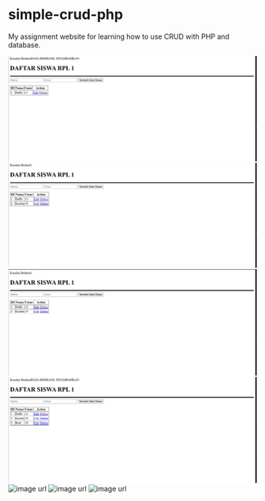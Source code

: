 # simple-crud-php
My assignment website for learning how to use CRUD with PHP and database.

![image url](https://github.com/d4a-arka/simple-crud-php/blob/81323167aeaf72a959231d8c66e46c823761e441/CRUD%20%231.png)
![image url](https://github.com/d4a-arka/simple-crud-php/blob/da23d51fa62bcda895d0139f65fcd12b453da8b8/CRUD%20%232.png)
![image url](https://github.com/d4a-arka/simple-crud-php/blob/907f54a5aa335524c0efbd21bff5a7a4cd162097/CRUD%20%233.png)
![image url](https://github.com/d4a-arka/simple-crud-php/blob/c745d75773d81a11a3dc3d2f98f3a99ca80a2076/CRUD%20%234.png)
![image url]()
![image url]()
![image url]()
